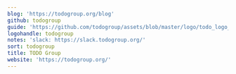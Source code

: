 ```yaml
---
blog: 'https://todogroup.org/blog'
github: todogroup
guide: 'https://github.com/todogroup/assets/blob/master/logo/todo_logo_vert.svg'
logohandle: todogroup
notes: 'slack: https://slack.todogroup.org/'
sort: todogroup
title: TODO Group
website: 'https://todogroup.org/'
---
```

